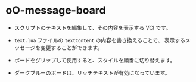 # oO-message-board

- スクリプトのテキストを編集して、その内容を表示する VCI です。

- `text.lua` ファイルの `textContent` の内容を書き換えることで、
表示するメッセージを変更することができます。

- ボードをグリップして使用すると、スタイルを順番に切り替えます。

- ダークブルーのボードは、リッチテキストが有効になっています。
